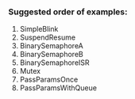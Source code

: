 ### Suggested order of examples:

1. SimpleBlink
2. SuspendResume
3. BinarySemaphoreA
4. BinarySemaphoreB
5. BinarySemaphoreISR
6. Mutex
7. PassParamsOnce
8. PassParamsWithQueue
